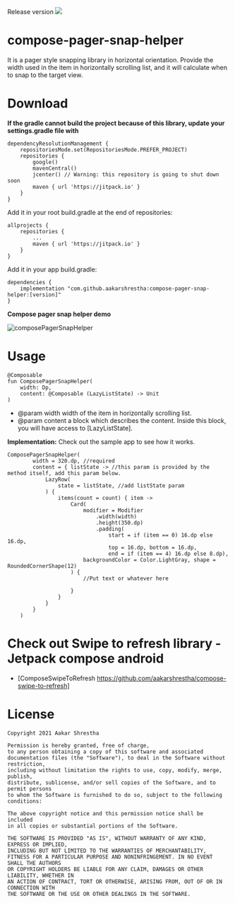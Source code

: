 Release version [![](https://jitpack.io/v/aakarshrestha/compose-pager-snap-helper.svg)](https://jitpack.io/#aakarshrestha/compose-pager-snap-helper)

# compose-pager-snap-helper

It is a pager style snapping library in horizontal orientation. Provide the width used in the item in horizontally scrolling list, and it will calculate when to snap to the target view.

# Download
**If the gradle cannot build the project because of this library, update your settings.gradle file with**
```
dependencyResolutionManagement {
    repositoriesMode.set(RepositoriesMode.PREFER_PROJECT)
    repositories {
        google()
        mavenCentral()
        jcenter() // Warning: this repository is going to shut down soon
        maven { url 'https://jitpack.io' }
    }
}
```

Add it in your root build.gradle at the end of repositories:
```
allprojects {
	repositories {
		...
		maven { url 'https://jitpack.io' }
	}
}
```

Add it in your app build.gradle:
```
dependencies {
    implementation "com.github.aakarshrestha:compose-pager-snap-helper:[version]"
}
```

**Compose pager snap helper demo** 

![composePagerSnapHelper](https://user-images.githubusercontent.com/15058925/114441102-f56fa100-9b98-11eb-8f23-73adad72cfe4.gif)

# Usage

```
@Composable
fun ComposePagerSnapHelper(
    width: Dp,
    content: @Composable (LazyListState) -> Unit
)

```
* @param width width of the item in horizontally scrolling list.
* @param content a block which describes the content. Inside this block, you will have access to [LazyListState].

**Implementation:** Check out the sample app to see how it works.
```
ComposePagerSnapHelper(
        width = 320.dp, //required
        content = { listState -> //this param is provided by the method itself, add this param below.
            LazyRow(
                state = listState, //add listState param
            ) {
                items(count = count) { item ->
                    Card(
                        modifier = Modifier
                            .width(width)
                            .height(350.dp)
                            .padding(
                                start = if (item == 0) 16.dp else 16.dp,
                                top = 16.dp, bottom = 16.dp,
                                end = if (item == 4) 16.dp else 8.dp),
                        backgroundColor = Color.LightGray, shape = RoundedCornerShape(12)
                    ) {
                        //Put text or whatever here

                    }
                }
            }
        }
    )

```

# Check out Swipe to refresh library - Jetpack compose android
- [ComposeSwipeToRefresh https://github.com/aakarshrestha/compose-swipe-to-refresh]

# License

```
Copyright 2021 Aakar Shrestha

Permission is hereby granted, free of charge, 
to any person obtaining a copy of this software and associated 
documentation files (the "Software"), to deal in the Software without restriction,
including without limitation the rights to use, copy, modify, merge, publish,
distribute, sublicense, and/or sell copies of the Software, and to permit persons
to whom the Software is furnished to do so, subject to the following conditions:

The above copyright notice and this permission notice shall be included 
in all copies or substantial portions of the Software.

THE SOFTWARE IS PROVIDED "AS IS", WITHOUT WARRANTY OF ANY KIND, EXPRESS OR IMPLIED, 
INCLUDING BUT NOT LIMITED TO THE WARRANTIES OF MERCHANTABILITY,
FITNESS FOR A PARTICULAR PURPOSE AND NONINFRINGEMENT. IN NO EVENT SHALL THE AUTHORS 
OR COPYRIGHT HOLDERS BE LIABLE FOR ANY CLAIM, DAMAGES OR OTHER LIABILITY, WHETHER IN 
AN ACTION OF CONTRACT, TORT OR OTHERWISE, ARISING FROM, OUT OF OR IN CONNECTION WITH 
THE SOFTWARE OR THE USE OR OTHER DEALINGS IN THE SOFTWARE.

```
